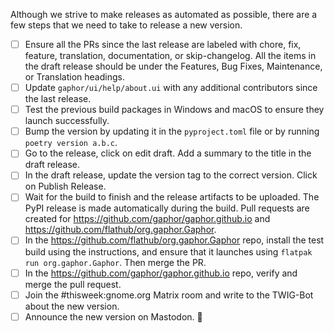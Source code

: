 Although we strive to make releases as automated as possible, there are a few steps that we need to take to release a new version.

- [ ] Ensure all the PRs since the last release are labeled with chore, fix, feature, translation, documentation, or skip-changelog.
All the items in the draft release should be under the Features, Bug Fixes, Maintenance, or Translation headings.
- [ ] Update `gaphor/ui/help/about.ui` with any additional contributors since the last release.
- [ ] Test the previous build packages in Windows and macOS to ensure they launch successfully.
- [ ] Bump the version by updating it in the `pyproject.toml` file or by running `poetry version a.b.c`.
- [ ] Go to the release, click on edit draft. Add a summary to the title in the draft release.
- [ ] In the draft release, update the version tag to the correct version. Click on Publish Release.
- [ ] Wait for the build to finish and the release artifacts to be uploaded.
      The PyPI release is made automatically during the build.
      Pull requests are created for https://github.com/gaphor/gaphor.github.io and https://github.com/flathub/org.gaphor.Gaphor.
- [ ] In the https://github.com/flathub/org.gaphor.Gaphor repo, install the test build using the instructions, and ensure that it launches using `flatpak run org.gaphor.Gaphor`. Then merge the PR.
- [ ] In the https://github.com/gaphor/gaphor.github.io repo, verify and merge the pull request.
- [ ] Join the #thisweek:gnome.org Matrix room and write to the TWIG-Bot about the new version.
- [ ] Announce the new version on Mastodon. :tada:
